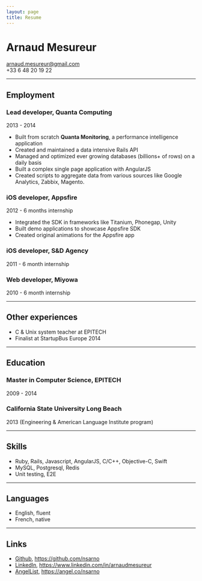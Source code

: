 ```yaml
---
layout: page
title: Resume
---
```



Arnaud Mesureur
===============
arnaud.mesureur@gmail.com  
+33 6 48 20 19 22

---

## Employment

### Lead developer, Quanta Computing 
2013 - 2014

* Built from scratch **Quanta Monitoring**, a performance intelligence application
* Created and maintained a data intensive Rails API
* Managed and optimized ever growing databases (billions+ of rows) on a daily basis
* Built a complex single page application with AngularJS
* Created scripts to aggregate data from various sources like Google Analytics, Zabbix, Magento.

### iOS developer, Appsfire
2012 - 6 months internship

* Integrated the SDK in frameworks like Titanium, Phonegap, Unity
* Built demo applications to showcase Appsfire SDK
* Created original animations for the Appsfire app

### iOS developer, S&D Agency
2011 - 6 month internship

### Web developer, Miyowa
2010 - 6 month internship

---

## Other experiences

- C & Unix system teacher at EPITECH
- Finalist at StartupBus Europe 2014

---

## Education

### Master in Computer Science, EPITECH
2009 - 2014

### California State University Long Beach
2013 (Engineering & American Language Institute program)

---

## Skills

* Ruby, Rails, Javascript, AngularJS, C/C++, Objective-C, Swift
* MySQL, Postgresql, Redis
* Unit testing, E2E

---

## Languages

- English, fluent
- French, native

---

## Links

- [Github](https://github.com/nsarno), https://github.com/nsarno
- [LinkedIn](https://www.linkedin.com/in/arnaudmesureur), https://www.linkedin.com/in/arnaudmesureur
- [AngelList](https://angel.co/nsarno), https://angel.co/nsarno
